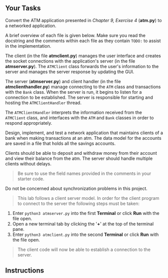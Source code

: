 <!-- manual -->

## Your Tasks

Convert the ATM application presented in _Chapter 9, Exercise 4_ (**atm.py**) to a networked application.

A brief overview of each file is given below. Make sure you read the docstring and the comments within each file as they contain `TODO:` to assist in the implementation.

The client (in the file **atmclient.py**) manages the user interface and creates the socket connections with the application's server (in the file **atmserver.py**). The `ATMClient` class forwards the user's information to the server and manages the server response by updating the GUI.

The server (**atmserver.py**) and client handler (in the file **atmclienthandler.py**) manage connecting to the `ATM` class and transactions with the `Bank` class. When the server is run, it begins to listen for a connection to be established. The server is responsible for starting and hosting the `ATMClientHandler` thread.

The `ATMClientHandler` interprets the information received from the `ATMClient` class, and interfaces with the `ATM` and `Bank` classes in order to respond appropriately.

Design, implement, and test a network application that maintains clients of a bank when making transactions at an atm. The data model for the accounts are saved in a file that holds all the savings accounts.

Clients should be able to deposit and withdraw money from their account and view their balance from the atm. The server should handle multiple clients without delays.

> Be sure to use the field names provided in the comments in your starter code.

Do not be concerned about synchronization problems in this project.

> This lab follows a client server model. In order for the client program to connect to the server the following steps must be taken:

1. Enter `python3 atmserver.py` into the first **Terminal** or click **Run** with the file open.
2. Open a new terminal tab by clicking the '**+**' at the top of the terminal pane.
3. Enter `python3 atmclient.py` into the second **Terminal** or click **Run** with the file open.

> The client code will now be able to establish a connection to the server.

<!--
{
    "CopyExercise": {
        "name": "",
        "copyTarget": "/chapter5/ex03/student/",
        "pasteTarget": "/"
    }
}
-->

## Instructions
